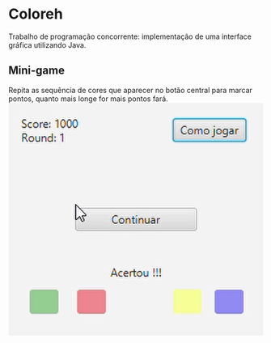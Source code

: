 # Coloreh
Trabalho de programação concorrente: implementação de uma interface gráfica utilizando Java. 
## Mini-game
Repita as sequência de cores que aparecer no botão central para marcar pontos, quanto mais longe for mais pontos fará.
![CLH](src/com/nathan/res/img/clh.gif)

